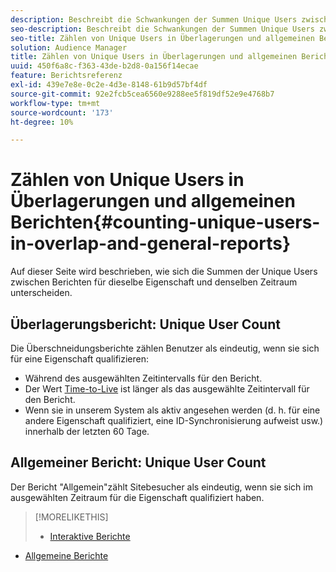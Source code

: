 ```yaml
---
description: Beschreibt die Schwankungen der Summen Unique Users zwischen Berichten für dieselbe Eigenschaft und denselben Zeitraum.
seo-description: Beschreibt die Schwankungen der Summen Unique Users zwischen Berichten für dieselbe Eigenschaft und denselben Zeitraum in Adobe Audience Manager
seo-title: Zählen von Unique Users in Überlagerungen und allgemeinen Berichten in AAM
solution: Audience Manager
title: Zählen von Unique Users in Überlagerungen und allgemeinen Berichten
uuid: 450f6a8c-f363-43de-b2d8-0a156f14ecae
feature: Berichtsreferenz
exl-id: 439e7e8e-0c2e-4d3e-8148-61b9d57bf4df
source-git-commit: 92e2fcb5cea6560e9288ee5f819df52e9e4768b7
workflow-type: tm+mt
source-wordcount: '173'
ht-degree: 10%

---
```


# Zählen von Unique Users in Überlagerungen und allgemeinen Berichten{#counting-unique-users-in-overlap-and-general-reports}

Auf dieser Seite wird beschrieben, wie sich die Summen der Unique Users zwischen Berichten für dieselbe Eigenschaft und denselben Zeitraum unterscheiden.

<!-- 

c_unique_user_counts.xml

 -->

## Überlagerungsbericht: Unique User Count

Die Überschneidungsberichte zählen Benutzer als eindeutig, wenn sie sich für eine Eigenschaft qualifizieren:

* Während des ausgewählten Zeitintervalls für den Bericht.
* Der Wert [Time-to-Live](../features/traits/segment-ttl-explained.md) ist länger als das ausgewählte Zeitintervall für den Bericht.
* Wenn sie in unserem System als aktiv angesehen werden (d. h. für eine andere Eigenschaft qualifiziert, eine ID-Synchronisierung aufweist usw.) innerhalb der letzten 60 Tage.

## Allgemeiner Bericht: Unique User Count

Der Bericht &quot;Allgemein&quot;zählt Sitebesucher als eindeutig, wenn sie sich im ausgewählten Zeitraum für die Eigenschaft qualifiziert haben.

>[!MORELIKETHIS]
>
>* [Interaktive Berichte](../reporting/dynamic-reports/dynamic-reports.md#interactive-and-overlap-reports)
* [Allgemeine Berichte](../reporting/general-reports.md#general-reports-overview)

